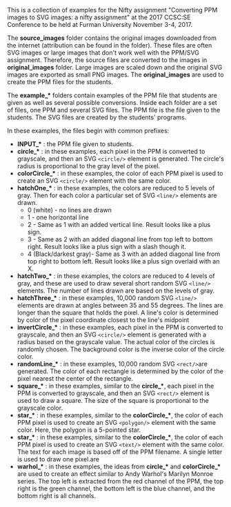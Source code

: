 This is a collection of examples for the Nifty assignment "Converting PPM images to SVG images: a nifty assignment" 
at the 2017 CCSC:SE Conference to be held at Furman University November 3-4, 2017. 

The **source_images** folder contains the original images downloaded from the internet (attribution can be found in the folder). 
These files are often SVG images or large images that don't work well with the PPM/SVG assignment.  Therefore, the source files 
are converted to the images in **original_images** folder. Large images are scaled down and the original SVG images are exported 
as small PNG images.  The **original_images** are used to create the PPM files for the students.

The **example\_&ast;** folders contain examples of the PPM file that students are given as well as several possible conversions.
Inside each folder are a set of files, one PPM and several SVG files.  The PPM file is the file given to the students.  The SVG 
files are created by the students' programs.

In these examples, the files begin with common prefixes:

* **INPUT\_&ast;** : the PPM file given to students.
* **circle\_&ast;** : in these examples, each pixel in the PPM is converted to grayscale, and then an SVG `<circle/>` element is generated. The circle's radius is proportional to the gray level of the pixel.
* **colorCircle\_&ast;** : in these examples, the color of each PPM pixel is used to create an SVG `<circle/>` element with the same color.
* **hatchOne\_&ast;** : in these examples, the colors are reduced to 5 levels of gray.  Then for each color a particular set of SVG `<line/>` elements are drawn.
    * 0 (white) - no lines are drawn
    * 1 - one horizontal line
    * 2 - Same as 1 with an added vertical line.  Result looks like a plus sign.
    * 3 - Same as 2 with an added diagonal line from top left to bottom right. Result looks like a plus sign with a slash though it.
    * 4 (Black/darkest gray)- Same as 3 with an added diagonal line from top right to bottom left. Result looks like a plus sign overlaid with an X.
* **hatchTwo\_&ast;** : in these examples, the colors are reduced to 4 levels of gray, and these are used to draw several short random SVG `<line/>` elements.  The number of lines drawn are based on the levels of gray.
* **hatchThree\_&ast;** : in these examples, 10,000 random SVG `<line/>` elements are drawn at angles between 35 and 55 degrees.  The lines are longer than the square that holds the pixel.  A line's color is determined by color of the pixel coordinate closest to the line's midpoint  
* **invertCircle\_&ast;** : in these examples, each pixel in the PPM is converted to grayscale, and then an SVG `<circle/>` element is generated with a radius based on the grayscale value.  The actual color of the circles is randomly chosen.  The background color is the inverse color of the circle color.
* **randomLine\_&ast;** : in these examples, 10,000 random SVG `<rect/>`are generated.  The color of each rectangle is determined by the color of the pixel nearest the center of the rectangle.
* **square\_&ast;** : in these examples, similar to the  **circle\_&ast;**, each pixel in the PPM is converted to grayscale, and then an SVG `<rect/>` element is used to draw a square.  The size of the square is proportional to the grayscale color.
* **star\_&ast;** : in these examples, similar to the  **colorCircle\_&ast;**, the color of each PPM pixel is used to create an SVG `<polygon/>` element with the same color.  Here, the polygon is a 5-pointed star.
* **star\_&ast;** : in these examples, similar to the  **colorCircle\_&ast;**,  the color of each PPM pixel is used to create an SVG `<text/>` element with the same color.  The text for each image is based off of the PPM filename.  A single letter is used to draw one pixel.are 
* **warhol\_&ast;** : in these examples, the ideas from **circle\_&ast;**  and **colorCircle\_&ast;** are used to create an effect similar to Andy Warhol's Marilyn Monroe series.  The top left is extracted from the red channel of the PPM, the top right is the green channel, the bottom left is the blue channel, and the bottom right is all channels.
